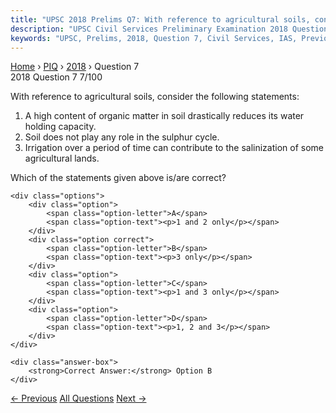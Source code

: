 ```yaml
---
title: "UPSC 2018 Prelims Q7: With reference to agricultural soils, consider the following..."
description: "UPSC Civil Services Preliminary Examination 2018 Question 7 with options and answer"
keywords: "UPSC, Prelims, 2018, Question 7, Civil Services, IAS, Previous Year Questions"
---
```


<nav class="breadcrumb">
    <a href="../../">Home</a>
    <span>›</span>
    <a href="../">PIQ</a>
    <span>›</span>
    <a href="./">2018</a>
    <span>›</span>
    <span>Question 7</span>
</nav>

<div class="question-header">
    <div class="question-meta">
        <span class="year-badge">2018</span>
        <span class="question-number">Question 7</span>
        <span class="progress">7/100</span>
    </div>
    <div class="progress-bar">
        <div class="progress-fill" style="width: 7.0%"></div>
    </div>
</div>

<div class="question-content">
    <div class="question-text">
        <p>With reference to agricultural soils, consider the following statements:</p>
<ol>
<li>A high content of organic matter in soil drastically reduces its water holding capacity.</li>
<li>Soil does not play any role in the sulphur cycle.</li>
<li>Irrigation over a period of time can contribute to the salinization of some agricultural lands.</li>
</ol>
<p>Which of the statements given above is/are correct?</p>
    </div>
    
    <div class="options">
        <div class="option">
            <span class="option-letter">A</span>
            <span class="option-text"><p>1 and 2 only</p></span>
        </div>
        <div class="option correct">
            <span class="option-letter">B</span>
            <span class="option-text"><p>3 only</p></span>
        </div>
        <div class="option">
            <span class="option-letter">C</span>
            <span class="option-text"><p>1 and 3 only</p></span>
        </div>
        <div class="option">
            <span class="option-letter">D</span>
            <span class="option-text"><p>1, 2 and 3</p></span>
        </div>
    </div>

    <div class="answer-box">
        <strong>Correct Answer:</strong> Option B
    </div>
</div>

<div class="question-nav">
    <a href="../q006-which-of-the-following-isare-the-possible-conseque/" class="nav-btn prev">← Previous</a>
    <a href="../" class="nav-btn center">All Questions</a>
    <a href="../q008-the-partnership-for-action-on-green-economy-page-a/" class="nav-btn next">Next →</a>
</div>
